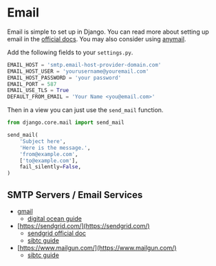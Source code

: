 



# Email

Email is simple to set up in Django. You can read more about setting up email in the [official docs](https://docs.djangoproject.com/en/3.0/topics/email/). You may also consider using [anymail](https://github.com/anymail/django-anymail).

Add the following fields to your `settings.py`.

```python
EMAIL_HOST = 'smtp.email-host-provider-domain.com'
EMAIL_HOST_USER = 'yourusername@youremail.com'
EMAIL_HOST_PASSWORD = 'your password'
EMAIL_PORT = 587
EMAIL_USE_TLS = True
DEFAULT_FROM_EMAIL = 'Your Name <you@email.com>'
```

Then in a view you can just use the `send_mail` function.

```python
from django.core.mail import send_mail

send_mail(
    'Subject here',
    'Here is the message.',
    'from@example.com',
    ['to@example.com'],
    fail_silently=False,
)
```


## SMTP Servers / Email Services

- [gmail](https://mail.google.com/mail/u/0/#settings/general)
  - [digital ocean guide](https://www.digitalocean.com/community/tutorials/how-to-use-google-s-smtp-server)
- [https://sendgrid.com/](https://sendgrid.com/)
  - [sendgrid official doc](https://sendgrid.com/docs/Integrate/Frameworks/django.html)
  - [sibtc guide](https://simpleisbetterthancomplex.com/tutorial/2016/06/13/how-to-send-email.html)
- [https://www.mailgun.com/](https://www.mailgun.com/)
  - [sibtc guide](https://simpleisbetterthancomplex.com/tutorial/2017/05/27/how-to-configure-mailgun-to-send-emails-in-a-django-app.html)




